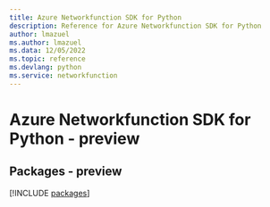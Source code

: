 ```yaml
---
title: Azure Networkfunction SDK for Python
description: Reference for Azure Networkfunction SDK for Python
author: lmazuel
ms.author: lmazuel
ms.data: 12/05/2022
ms.topic: reference
ms.devlang: python
ms.service: networkfunction
---
```

# Azure Networkfunction SDK for Python - preview
## Packages - preview
[!INCLUDE [packages](networkfunction-index.md)]